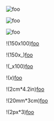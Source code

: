 ![foo](/img)

![foo](/img 'Title')

![foo](   /img
    "Title"  )

!(150x100)[foo](/img (Title))

!(150x_)[foo](/img)

!(_x100)[foo](/img)

!(_x_)[foo](/img)

!(2cm*4.2in)[foo](/img)

!(20mm*3cm)[foo](/img)

!(2px*3)[foo](/img)
